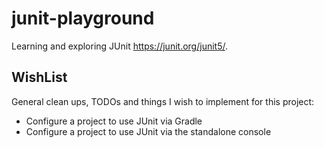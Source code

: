 # junit-playground

Learning and exploring JUnit <https://junit.org/junit5/>.

## WishList

General clean ups, TODOs and things I wish to implement for this project:

* Configure a project to use JUnit via Gradle
* Configure a project to use JUnit via the standalone console